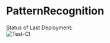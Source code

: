 # PatternRecognition

Status of Last Deployment:</br>
![Test-CI](https://github.com/PavelGenitsoy/PatternRecognition/actions?query=workflow%3ATest-CI)
